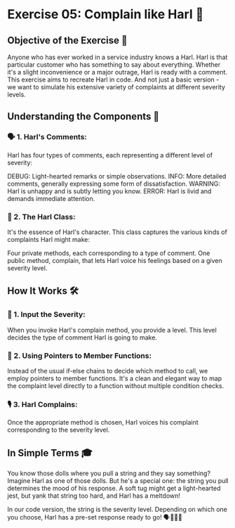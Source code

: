 # Exercise 05: Complain like Harl 📢
## Objective of the Exercise 🎯
Anyone who has ever worked in a service industry knows a Harl. Harl is that particular customer who has something to say about everything. Whether it's a slight inconvenience or a major outrage, Harl is ready with a comment. This exercise aims to recreate Harl in code. And not just a basic version - we want to simulate his extensive variety of complaints at different severity levels.

## Understanding the Components 🧩
### 🗣️ 1. Harl's Comments:
Harl has four types of comments, each representing a different level of severity:

DEBUG: Light-hearted remarks or simple observations.
INFO: More detailed comments, generally expressing some form of dissatisfaction.
WARNING: Harl is unhappy and is subtly letting you know.
ERROR: Harl is livid and demands immediate attention.
### 🧠 2. The Harl Class:
It's the essence of Harl's character. This class captures the various kinds of complaints Harl might make:

Four private methods, each corresponding to a type of comment.
One public method, complain, that lets Harl voice his feelings based on a given severity level.

## How It Works 🛠️
### 💭 1. Input the Severity:
When you invoke Harl's complain method, you provide a level. This level decides the type of comment Harl is going to make.

### 🧭 2. Using Pointers to Member Functions:
Instead of the usual if-else chains to decide which method to call, we employ pointers to member functions. It's a clean and elegant way to map the complaint level directly to a function without multiple condition checks.

### 🎙️ 3. Harl Complains:
Once the appropriate method is chosen, Harl voices his complaint corresponding to the severity level.

## In Simple Terms 🎓
You know those dolls where you pull a string and they say something? Imagine Harl as one of those dolls. But he's a special one: the string you pull determines the mood of his response. A soft tug might get a light-hearted jest, but yank that string too hard, and Harl has a meltdown!

In our code version, the string is the severity level. Depending on which one you choose, Harl has a pre-set response ready to go! 🗣️🔄🎤🎉